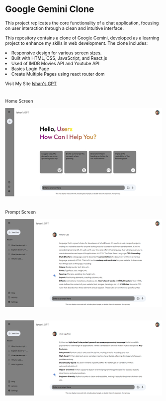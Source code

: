 <h1>Google Gemini Clone</h1>

<p>This project replicates the core functionality of a chat application, focusing on user interaction through a clean and intuitive interface.</p>
<p>This repository contains a clone of Google Gemini, developed as a learning project to enhance my skills in web development. The clone includes:</p>
<li>Responsive design for various screen sizes.</li>
<li>Built with HTML, CSS, JavaScript, and React.js</li>
<li>Used of IMDB Movies API and Youtube API</li>
<li>Basics Login Page</li>
<li>Create Multiple Pages using react router dom</li>

Visit My Site <a href="https://googlegeminiclonesote.netlify.app/" target="_blank">Ishan's GPT</a>

#
<p>Home Screen</p>

![Screenshot 1](Img/data1.png)

#
<p>Prompt Screen</p>

![Screenshot 1](Img/data2.png)

#

![Screenshot 1](Img/data3.png)



